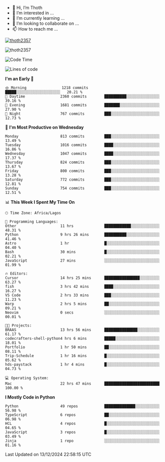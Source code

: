 <!---
thoth2357/thoth2357 is a ✨ special ✨ repository because its `README.md` (this file) appears on your GitHub profile.
You can click the Preview link to take a look at your changes.
--->

- 👋 Hi, I’m Thoth
- 👀 I’m interested in ...
- 🌱 I’m currently learning ...
- 💞️ I’m looking to collaborate on ...
- 📫 How to reach me ...


<p align="left"> <a href="https://github.com/ryo-ma/github-profile-trophy"><img src="https://github-profile-trophy.vercel.app/?username=thoth2357&theme=gruvbox&no-bg=true&no-frame=false&title=MultiLanguage,Commits,Repositories,Stars,Followers,PullRequest,Reviews,Issues" alt="thoth2357" /></a> </p>

<p align="left"> <img src="https://komarev.com/ghpvc/?username=thoth2357&label=Profile%20views&color=0e75b6&style=flat" alt="thoth2357" /> </p>

<!--START_SECTION:waka-->
![Code Time](http://img.shields.io/badge/Code%20Time-3%2C457%20hrs%2037%20mins-blue)

![Lines of code](https://img.shields.io/badge/From%20Hello%20World%20I%27ve%20Written-30.5%20million%20lines%20of%20code-blue)

**I'm an Early 🐤** 

```text
🌞 Morning                1218 commits        █████░░░░░░░░░░░░░░░░░░░░   20.21 % 
🌆 Daytime                2360 commits        ██████████░░░░░░░░░░░░░░░   39.16 % 
🌃 Evening                1681 commits        ███████░░░░░░░░░░░░░░░░░░   27.90 % 
🌙 Night                  767 commits         ███░░░░░░░░░░░░░░░░░░░░░░   12.73 % 
```
📅 **I'm Most Productive on Wednesday** 

```text
Monday                   813 commits         ███░░░░░░░░░░░░░░░░░░░░░░   13.49 % 
Tuesday                  1016 commits        ████░░░░░░░░░░░░░░░░░░░░░   16.86 % 
Wednesday                1047 commits        ████░░░░░░░░░░░░░░░░░░░░░   17.37 % 
Thursday                 824 commits         ███░░░░░░░░░░░░░░░░░░░░░░   13.67 % 
Friday                   800 commits         ███░░░░░░░░░░░░░░░░░░░░░░   13.28 % 
Saturday                 772 commits         ███░░░░░░░░░░░░░░░░░░░░░░   12.81 % 
Sunday                   754 commits         ███░░░░░░░░░░░░░░░░░░░░░░   12.51 % 
```


📊 **This Week I Spent My Time On** 

```text
🕑︎ Time Zone: Africa/Lagos

💬 Programming Languages: 
Other                    11 hrs              ████████████░░░░░░░░░░░░░   48.31 % 
Python                   9 hrs 26 mins       ██████████░░░░░░░░░░░░░░░   41.46 % 
Astro                    1 hr                █░░░░░░░░░░░░░░░░░░░░░░░░   04.40 % 
Bash                     30 mins             █░░░░░░░░░░░░░░░░░░░░░░░░   02.21 % 
JavaScript               27 mins             ░░░░░░░░░░░░░░░░░░░░░░░░░   01.99 % 

🔥 Editors: 
Cursor                   14 hrs 25 mins      ████████████████░░░░░░░░░   63.27 % 
fish                     3 hrs 42 mins       ████░░░░░░░░░░░░░░░░░░░░░   16.27 % 
VS Code                  2 hrs 33 mins       ███░░░░░░░░░░░░░░░░░░░░░░   11.23 % 
Warp                     2 hrs 5 mins        ██░░░░░░░░░░░░░░░░░░░░░░░   09.21 % 
Neovim                   0 secs              ░░░░░░░░░░░░░░░░░░░░░░░░░   00.01 % 

🐱‍💻 Projects: 
BRAAS                    13 hrs 56 mins      ███████████████░░░░░░░░░░   61.17 % 
codecrafters-shell-python4 hrs 6 mins        █████░░░░░░░░░░░░░░░░░░░░   18.01 % 
Portfolio                1 hr 50 mins        ██░░░░░░░░░░░░░░░░░░░░░░░   08.11 % 
Trip-Schedule            1 hr 16 mins        █░░░░░░░░░░░░░░░░░░░░░░░░   05.62 % 
hds-paystack             1 hr 4 mins         █░░░░░░░░░░░░░░░░░░░░░░░░   04.73 % 

💻 Operating System: 
Mac                      22 hrs 47 mins      █████████████████████████   100.00 % 
```

**I Mostly Code in Python** 

```text
Python                   49 repos            ██████████████░░░░░░░░░░░   56.98 % 
TypeScript               6 repos             ██░░░░░░░░░░░░░░░░░░░░░░░   06.98 % 
HCL                      4 repos             █░░░░░░░░░░░░░░░░░░░░░░░░   04.65 % 
JavaScript               3 repos             █░░░░░░░░░░░░░░░░░░░░░░░░   03.49 % 
Jinja                    1 repo              ░░░░░░░░░░░░░░░░░░░░░░░░░   01.16 % 
```




 Last Updated on 13/12/2024 22:58:15 UTC
<!--END_SECTION:waka-->
<!--![](http://github-profile-summary-cards.vercel.app/api/cards/profile-details?username=thoth2357&theme=2077)

![](http://github-profile-summary-cards.vercel.app/api/cards/stats?username=thoth2357&theme=2077)![](http://github-profile-summary-cards.vercel.app/api/cards/productive-time?username=thoth2357&theme=2077&utcOffset=8) -->
